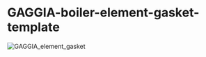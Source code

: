 # GAGGIA-boiler-element-gasket-template

![GAGGIA_element_gasket](https://github.com/derekmccallum/GAGGIA-boiler-element-gasket-template/assets/27998937/6e73d6c1-4c3b-407f-b4b2-39fa0e8734c6)

